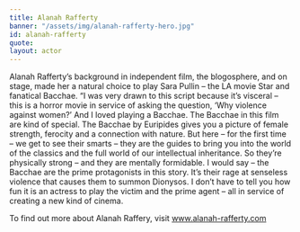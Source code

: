 ```yaml
---
title: Alanah Rafferty
banner: "/assets/img/alanah-rafferty-hero.jpg"
id: alanah-rafferty
quote: 
layout: actor
---
```


Alanah Rafferty’s background in independent film, the blogosphere, and on stage, made her a natural choice to play Sara Pullin – the LA movie Star and fanatical Bacchae. “I was very drawn to this script because it’s visceral – this is a horror movie in service of asking the question, ‘Why violence against women?’ And I loved playing a Bacchae. The Bacchae in this film are kind of special. The Bacchae by Euripides gives you a picture of female strength, ferocity and a connection with nature. But here – for the first time – we get to see their smarts – they are the guides to bring you into the world of the classics and the full world of our intellectual inheritance. So they’re physically strong – and they are mentally formidable. I would say – the Bacchae are the prime protagonists in this story.  It’s their rage at senseless violence that causes them to summon Dionysos. I don’t have to tell you how fun it is an actress to play the victim and the prime agent – all in service of creating a new kind of cinema.

To find out more about Alanah Raffery, visit www.alanah-rafferty.com
